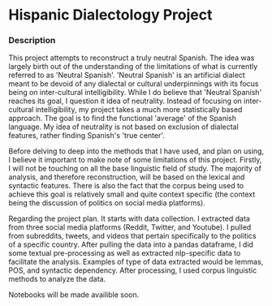 # Hispanic Dialectology Project

### Description

This project attempts to reconstruct a truly neutral Spanish. The idea was largely birth out of the understanding of
the limitations of what is currently referred to as 'Neutral Spanish'. 'Neutral Spanish' is an artificial 
dialect meant to be devoid of any dialectal or cultural underpinnings with its focus being on inter-cultural intelligibility.
While I do believe that 'Neutral Spanish' reaches its goal, I question it idea of neutrality. Instead of focusing on 
inter-cultural intelligibility, my project takes a much more statistically based approach. The goal is to find the functional
'average' of the Spanish language. My idea of neutrality is not based on exclusion of dialectal features, rather finding 
Spanish's 'true center'.

Before delving to deep into the methods that I have used, and plan on using, I believe it important to make note of some 
limitations of this project. Firstly, I will not be touching on all the base linguistic field of study. The majority of 
analysis, and therefore reconstruction, will be based on the lexical and syntactic features. There is also the fact that 
the corpus being used to achieve this goal is relatively small and quite context specific (the context being the discussion
of politics on social media platforms). 

Regarding the project plan. It starts with data collection. I extracted data from three social media platforms (Reddit,
Twitter, and Youtube). I pulled from subreddits, tweets, and videos that pertain specifically to the politics of a specific
country. After pulling the data into a pandas dataframe, I did some textual pre-processing as well as extracted nlp-specific
data to facilitate the analysis. Examples of type of data extracted would be lemmas, POS, and syntactic dependency. After 
processing, I used corpus linguistic methods to analyze the data.

Notebooks will be made availible soon.
